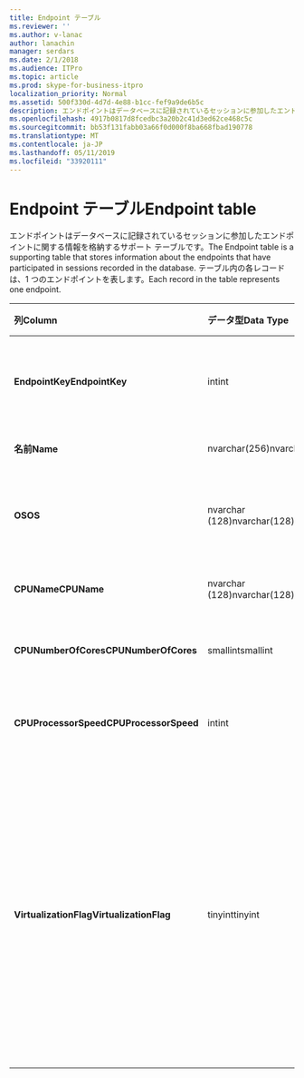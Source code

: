 ```yaml
---
title: Endpoint テーブル
ms.reviewer: ''
ms.author: v-lanac
author: lanachin
manager: serdars
ms.date: 2/1/2018
ms.audience: ITPro
ms.topic: article
ms.prod: skype-for-business-itpro
localization_priority: Normal
ms.assetid: 500f330d-4d7d-4e88-b1cc-fef9a9de6b5c
description: エンドポイントはデータベースに記録されているセッションに参加したエンドポイントに関する情報を格納するサポート テーブルです。 テーブル内の各レコードは、1 つのエンドポイントを表します。
ms.openlocfilehash: 4917b0817d8fcedbc3a20b2c41d3ed62ce468c5c
ms.sourcegitcommit: bb53f131fabb03a66f0d000f8ba668fbad190778
ms.translationtype: MT
ms.contentlocale: ja-JP
ms.lasthandoff: 05/11/2019
ms.locfileid: "33920111"
---
```

# <a name="endpoint-table"></a><span data-ttu-id="8fdb2-104">Endpoint テーブル</span><span class="sxs-lookup"><span data-stu-id="8fdb2-104">Endpoint table</span></span>
 
<span data-ttu-id="8fdb2-105">エンドポイントはデータベースに記録されているセッションに参加したエンドポイントに関する情報を格納するサポート テーブルです。</span><span class="sxs-lookup"><span data-stu-id="8fdb2-105">The Endpoint table is a supporting table that stores information about the endpoints that have participated in sessions recorded in the database.</span></span> <span data-ttu-id="8fdb2-106">テーブル内の各レコードは、1 つのエンドポイントを表します。</span><span class="sxs-lookup"><span data-stu-id="8fdb2-106">Each record in the table represents one endpoint.</span></span>
  
|<span data-ttu-id="8fdb2-107">**列**</span><span class="sxs-lookup"><span data-stu-id="8fdb2-107">**Column**</span></span>|<span data-ttu-id="8fdb2-108">**データ型**</span><span class="sxs-lookup"><span data-stu-id="8fdb2-108">**Data Type**</span></span>|<span data-ttu-id="8fdb2-109">**キー/インデックス**</span><span class="sxs-lookup"><span data-stu-id="8fdb2-109">**Key/Index**</span></span>|<span data-ttu-id="8fdb2-110">**詳細**</span><span class="sxs-lookup"><span data-stu-id="8fdb2-110">**Details**</span></span>|
|:-----|:-----|:-----|:-----|
|<span data-ttu-id="8fdb2-111">**EndpointKey**</span><span class="sxs-lookup"><span data-stu-id="8fdb2-111">**EndpointKey**</span></span> <br/> |<span data-ttu-id="8fdb2-112">int</span><span class="sxs-lookup"><span data-stu-id="8fdb2-112">int</span></span>  <br/> |<span data-ttu-id="8fdb2-113">Primary</span><span class="sxs-lookup"><span data-stu-id="8fdb2-113">Primary</span></span>  <br/> |<span data-ttu-id="8fdb2-114">このエンドポイントを識別する一意の番号です。</span><span class="sxs-lookup"><span data-stu-id="8fdb2-114">Unique number identifying this endpoint.</span></span>  <br/> |
|<span data-ttu-id="8fdb2-115">**名前**</span><span class="sxs-lookup"><span data-stu-id="8fdb2-115">**Name**</span></span> <br/> |<span data-ttu-id="8fdb2-116">nvarchar(256)</span><span class="sxs-lookup"><span data-stu-id="8fdb2-116">nvarchar(256)</span></span>  <br/> |<span data-ttu-id="8fdb2-117">一意</span><span class="sxs-lookup"><span data-stu-id="8fdb2-117">Unique</span></span>  <br/> |<span data-ttu-id="8fdb2-118">エンドポイントの名前です。</span><span class="sxs-lookup"><span data-stu-id="8fdb2-118">Endpoint name.</span></span>  <br/> |
|<span data-ttu-id="8fdb2-119">**OS**</span><span class="sxs-lookup"><span data-stu-id="8fdb2-119">**OS**</span></span> <br/> |<span data-ttu-id="8fdb2-120">nvarchar (128)</span><span class="sxs-lookup"><span data-stu-id="8fdb2-120">nvarchar(128)</span></span>  <br/> | <br/> |<span data-ttu-id="8fdb2-121">エンドポイントのオペレーティング システム (OS)。</span><span class="sxs-lookup"><span data-stu-id="8fdb2-121">Operating system (OS) of the endpoint.</span></span>  <br/> |
|<span data-ttu-id="8fdb2-122">**CPUName**</span><span class="sxs-lookup"><span data-stu-id="8fdb2-122">**CPUName**</span></span> <br/> |<span data-ttu-id="8fdb2-123">nvarchar (128)</span><span class="sxs-lookup"><span data-stu-id="8fdb2-123">nvarchar(128)</span></span>  <br/> ||<span data-ttu-id="8fdb2-124">エンドポイントの CPU の名前です。</span><span class="sxs-lookup"><span data-stu-id="8fdb2-124">CPU name of the endpoint.</span></span>  <br/> |
|<span data-ttu-id="8fdb2-125">**CPUNumberOfCores**</span><span class="sxs-lookup"><span data-stu-id="8fdb2-125">**CPUNumberOfCores**</span></span> <br/> |<span data-ttu-id="8fdb2-126">smallint</span><span class="sxs-lookup"><span data-stu-id="8fdb2-126">smallint</span></span>  <br/> ||<span data-ttu-id="8fdb2-127">エンドポイントの CPU コアの数です。</span><span class="sxs-lookup"><span data-stu-id="8fdb2-127">Number of CPU cores of the endpoint.</span></span>  <br/> |
|<span data-ttu-id="8fdb2-128">**CPUProcessorSpeed**</span><span class="sxs-lookup"><span data-stu-id="8fdb2-128">**CPUProcessorSpeed**</span></span> <br/> |<span data-ttu-id="8fdb2-129">int</span><span class="sxs-lookup"><span data-stu-id="8fdb2-129">int</span></span>  <br/> ||<span data-ttu-id="8fdb2-130">エンドポイントの CPU のプロセッサ速度です。</span><span class="sxs-lookup"><span data-stu-id="8fdb2-130">CPU processor speed of the endpoint.</span></span>  <br/> |
|<span data-ttu-id="8fdb2-131">**VirtualizationFlag**</span><span class="sxs-lookup"><span data-stu-id="8fdb2-131">**VirtualizationFlag**</span></span> <br/> |<span data-ttu-id="8fdb2-132">tinyint</span><span class="sxs-lookup"><span data-stu-id="8fdb2-132">tinyint</span></span>  <br/> || <span data-ttu-id="8fdb2-133">システムが仮想化環境で実行されているかどうかであることを示すビット フラグ。</span><span class="sxs-lookup"><span data-stu-id="8fdb2-133">Bit flag that indicates if the system is running in a virtualized environment:</span></span> <br/>  <span data-ttu-id="8fdb2-134">0x0000 - なし</span><span class="sxs-lookup"><span data-stu-id="8fdb2-134">0x0000 - None</span></span> <br/>  <span data-ttu-id="8fdb2-135">0x0001 - HyperV</span><span class="sxs-lookup"><span data-stu-id="8fdb2-135">0x0001 - HyperV</span></span> <br/>  <span data-ttu-id="8fdb2-136">0x0002 - VMWare</span><span class="sxs-lookup"><span data-stu-id="8fdb2-136">0x0002 - VMWare</span></span> <br/>  <span data-ttu-id="8fdb2-137">0x0004 - 仮想 PC</span><span class="sxs-lookup"><span data-stu-id="8fdb2-137">0x0004 - Virtual PC</span></span> <br/>  <span data-ttu-id="8fdb2-138">0x0008 - Xen PC</span><span class="sxs-lookup"><span data-stu-id="8fdb2-138">0x0008 - Xen PC</span></span> <br/> |
   


